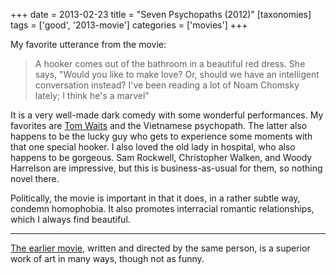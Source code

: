 +++
date = 2013-02-23
title = "Seven Psychopaths (2012)"
[taxonomies]
tags = ['good', '2013-movie']
categories = ['movies']
+++

My favorite utterance from the movie:

> A hooker comes out of the bathroom in a beautiful red dress. She says,
> "Would you like to make love? Or, should we have an intelligent
> conversation instead? I've been reading a lot of Noam Chomsky lately;
> I think he's a marvel"

It is a very well-made dark comedy with some wonderful performances. My
favorites are [Tom Waits] and the Vietnamese psychopath. The latter also
happens to be the lucky guy who gets to experience some moments with
that one special hooker. I also loved the old lady in hospital, who also
happens to be gorgeous. Sam Rockwell, Christopher Walken, and Woody
Harrelson are impressive, but this is business-as-usual for them, so
nothing novel there.

Politically, the movie is important in that it does, in a rather subtle
way, condemn homophobia. It also promotes interracial romantic
relationships, which I always find beautiful.

---

[The earlier movie], written and directed by the same person, is a
superior work of art in many ways, though not as funny.

  [Tom Waits]: http://en.wikipedia.org/wiki/Tom_Waits
  [The earlier movie]: http://tshepang.net/in-bruges-2008
